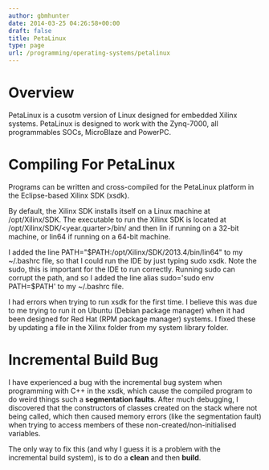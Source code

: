 ```yaml
---
author: gbmhunter
date: 2014-03-25 04:26:58+00:00
draft: false
title: PetaLinux
type: page
url: /programming/operating-systems/petalinux
---
```


# Overview





PetaLinux is a cusotm version of Linux designed for embedded Xilinx systems. PetaLinux is designed to work with the Zynq-7000, all programmables SOCs, MicroBlaze and PowerPC.





# Compiling For PetaLinux





Programs can be written and cross-compiled for the PetaLinux platform in the Eclipse-based Xilinx SDK (xsdk).





By default, the Xilinx SDK installs itself on a Linux machine at /opt/Xilinx/SDK. The executable to run the Xilinx SDK is located at /opt/Xilinx/SDK/<year.quarter>/bin/ and then lin if running on a 32-bit machine, or lin64 if running on a 64-bit machine.





I added the line PATH="$PATH:/opt/Xilinx/SDK/2013.4/bin/lin64" to my ~/.bashrc file, so that I could run the IDE by just typing sudo xsdk. Note the sudo, this is important for the IDE to run correctly. Running sudo can corrupt the path, and so I added the line alias sudo='sudo env PATH=$PATH' to my ~/.bashrc file.





I had errors when trying to run xsdk for the first time. I believe this was due to me trying to run it on Ubuntu (Debian package manager) when it had been designed for Red Hat (RPM package manager) systems. I fixed these by updating a file in the Xilinx folder from my system library folder.





# Incremental Build Bug





I have experienced a bug with the incremental bug system when programming with C++ in the xsdk, which cause the compiled program to do weird things such a **segmentation faults**. After much debugging, I discovered that the constructors of classes created on the stack where not being called, which then caused memory errors (like the segmentation fault) when trying to access members of these non-created/non-initialised variables.





The only way to fix this (and why I guess it is a problem with the incremental build system), is to do a **clean** and then **build**.
